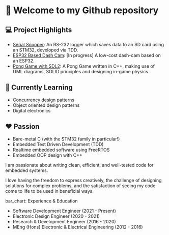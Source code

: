 # :wave: Welcome to my Github repository

## :computer: Project Highlights
- [Serial Snooper](https://github.com/can-caglar/Data-Logger-STM32): An RS-232 logger which saves data to an SD card using an STM32, developed via TDD.
- [ESP32 Based Dash Cam](https://github.com/can-caglar/dashcam): [In progress] A low-cost dash-cam based on an ESP32.
- [Pong Game with SDL2](https://github.com/can-caglar/Pong-Game): A Pong Game written in C++, making use of UML diagrams,  SOLID principles and designing in-game physics.

## :notebook: Currently Learning
- Concurrency design patterns
- Object oriented design patterns
- Digital electronics

## :heart: Passion

- Bare-metal C (with the STM32 family in particular!)
- Embedded Test Driven Development (TDD)
- Realtime embedded software using FreeRTOS
- Embedded OOP design with C++

I am passionate about writing clean, efficient, and well-tested code for embedded systems. 

I love having the freedom to express creatively, the challenge of designing solutions for complex problems, and the satisfaction of seeing my code come to life to be used in beneficial ways.

bar_chart: Experience & Education
- Software Development Engineer (2021 - Present)
- Electronic Design Engineer (2020 - 2021)
- Research & Development Engineer (2016 - 2020)
- MEng (Hons) Electronic & Electrical Engineering (2012 - 2016)

